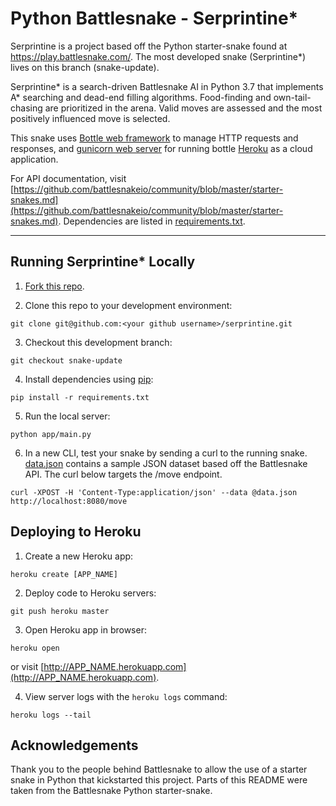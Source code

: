 # Python Battlesnake - Serprintine*

Serprintine is a project based off the Python starter-snake found at https://play.battlesnake.com/. The most developed snake (Serprintine*) lives on this branch (snake-update).

Serprintine* is a search-driven Battlesnake AI in Python 3.7 that implements A* searching and dead-end filling algorithms. Food-finding and own-tail-chasing are prioritized in the arena. Valid moves are assessed and the most positively influenced move is selected.

This snake uses [Bottle web framework](http://bottlepy.org/docs/dev/index.html) to manage HTTP requests and responses, and [gunicorn web server](http://gunicorn.org/) for running bottle [Heroku](https://heroku.com/deploy) as a cloud application.


For API documentation, visit [https://github.com/battlesnakeio/community/blob/master/starter-snakes.md](https://github.com/battlesnakeio/community/blob/master/starter-snakes.md). Dependencies are listed in [requirements.txt](https://github.com/rbassot/serprintine/blob/snake-update/requirements.txt).

----------------------------------------------------------------------------------------------------------------------------------------

## Running Serprintine* Locally

1) [Fork this repo](https://github.com/rbassot/serprintine/tree/snake-update/fork).

2) Clone this repo to your development environment:
```
git clone git@github.com:<your github username>/serprintine.git
```

3) Checkout this development branch:
```
git checkout snake-update
```

4) Install dependencies using [pip](https://pip.pypa.io/en/latest/installing.html):
```
pip install -r requirements.txt
```

5) Run the local server:
```
python app/main.py
```

6) In a new CLI, test your snake by sending a curl to the running snake. [data.json](https://github.com/rbassot/serprintine/blob/snake-update/data.json) contains a sample JSON dataset based off the Battlesnake API. The curl below targets the /move endpoint.
```
curl -XPOST -H 'Content-Type:application/json' --data @data.json http://localhost:8080/move
```

## Deploying to Heroku

1) Create a new Heroku app:
```
heroku create [APP_NAME]
```

2) Deploy code to Heroku servers:
```
git push heroku master
```

3) Open Heroku app in browser:
```
heroku open
```
or visit [http://APP_NAME.herokuapp.com](http://APP_NAME.herokuapp.com).

4) View server logs with the `heroku logs` command:
```
heroku logs --tail
```

## Acknowledgements

Thank you to the people behind Battlesnake to allow the use of a starter snake in Python that kickstarted this project. Parts of this README were taken from the Battlesnake Python starter-snake.